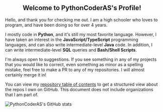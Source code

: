 <h2 align="center">Welcome to PythonCoderAS's Profile!</h2>
Hello, and thank you for checking me out. I am a high schooler who loves to program, and have been doing so for over 4 years.

I mostly code in **Python**, and it's still my most favorite language. However, I have taken an interest in the **JavaScript/TypeScript** programming languages, and can also write intermediate-level **Java** code. In addition, I can write intermediate-level **SQL** queries and **Bash/Shell Scripts**.

I'm always open to suggestions. If you see something in any of my projects that you would like to correct, even something as minor as a spelling mistake, feel free to make a PR to any of my repositories. I will almost certainly merge it in!

You can view my [repository table of contents](https://github.com/PythonCoderAS/pythoncoderas/blob/master/repo-toc.md) to get a structured view about the repos I own on GitHub. This document does not include organizations that I am part of.

![PythonCoderAS's GitHub stats](https://github-readme-stats.vercel.app/api?username=PythonCoderAS&show_icons=true)
